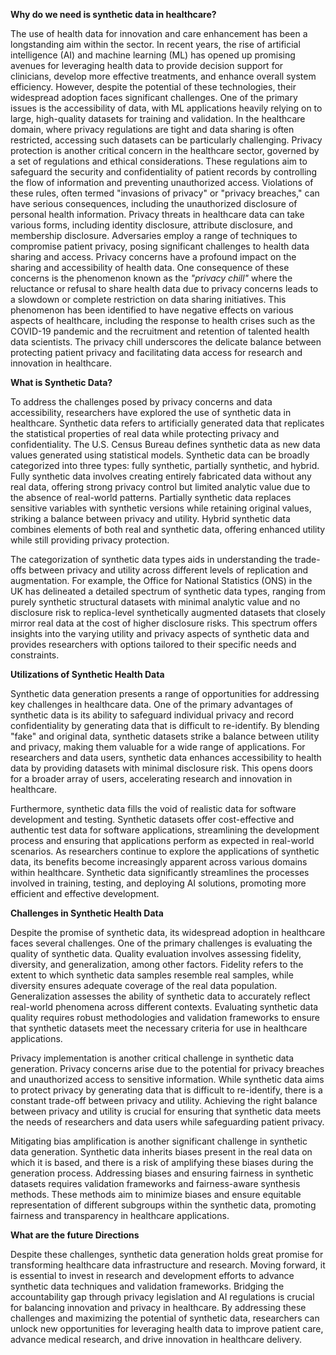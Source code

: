 **Why do we need is synthetic data in healthcare?**

The use of health data for innovation and care enhancement has been a longstanding aim within the sector. In recent years, the rise of artificial intelligence (AI) and machine learning (ML) has opened up promising avenues for leveraging health data to provide decision support for clinicians, develop more effective treatments, and enhance overall system efficiency. However, despite the potential of these technologies, their widespread adoption faces significant challenges. One of the primary issues is the accessibility of data, with ML applications heavily relying on to large, high-quality datasets for training and validation. In the healthcare domain, where privacy regulations are tight and data sharing is often restricted, accessing such datasets can be particularly challenging. Privacy protection is another critical concern in the healthcare sector, governed by a set of regulations and ethical considerations. These regulations aim to safeguard the security and confidentiality of patient records by controlling the flow of information and preventing unauthorized access. Violations of these rules, often termed "invasions of privacy" or "privacy breaches," can have serious consequences, including the unauthorized disclosure of personal health information. Privacy threats in healthcare data can take various forms, including identity disclosure, attribute disclosure, and membership disclosure. Adversaries employ a range of techniques to compromise patient privacy, posing significant challenges to health data sharing and access. Privacy concerns have a profound impact on the sharing and accessibility of health data. One consequence of these concerns is the phenomenon known as the _"privacy chill"_ where the reluctance or refusal to share health data due to privacy concerns leads to a slowdown or complete restriction on data sharing initiatives. This phenomenon has been identified to have negative effects on various aspects of healthcare, including the response to health crises such as the COVID-19 pandemic and the recruitment and retention of talented health data scientists. The privacy chill underscores the delicate balance between protecting patient privacy and facilitating data access for research and innovation in healthcare.

**What is Synthetic Data?**

To address the challenges posed by privacy concerns and data accessibility, researchers have explored the use of synthetic data in healthcare. Synthetic data refers to artificially generated data that replicates the statistical properties of real data while protecting privacy and confidentiality. The U.S. Census Bureau defines synthetic data as new data values generated using statistical models. Synthetic data can be broadly categorized into three types: fully synthetic, partially synthetic, and hybrid. Fully synthetic data involves creating entirely fabricated data without any real data, offering strong privacy control but limited analytic value due to the absence of real-world patterns. Partially synthetic data replaces sensitive variables with synthetic versions while retaining original values, striking a balance between privacy and utility. Hybrid synthetic data combines elements of both real and synthetic data, offering enhanced utility while still providing privacy protection.

The categorization of synthetic data types aids in understanding the trade-offs between privacy and utility across different levels of replication and augmentation. For example, the Office for National Statistics (ONS) in the UK has delineated a detailed spectrum of synthetic data types, ranging from purely synthetic structural datasets with minimal analytic value and no disclosure risk to replica-level synthetically augmented datasets that closely mirror real data at the cost of higher disclosure risks. This spectrum offers insights into the varying utility and privacy aspects of synthetic data and provides researchers with options tailored to their specific needs and constraints.

**Utilizations of Synthetic Health Data**

Synthetic data generation presents a range of opportunities for addressing key challenges in healthcare data. One of the primary advantages of synthetic data is its ability to safeguard individual privacy and record confidentiality by generating data that is difficult to re-identify. By blending "fake" and original data, synthetic datasets strike a balance between utility and privacy, making them valuable for a wide range of applications. For researchers and data users, synthetic data enhances accessibility to health data by providing datasets with minimal disclosure risk. This opens doors for a broader array of users, accelerating research and innovation in healthcare.

Furthermore, synthetic data fills the void of realistic data for software development and testing. Synthetic datasets offer cost-effective and authentic test data for software applications, streamlining the development process and ensuring that applications perform as expected in real-world scenarios. As researchers continue to explore the applications of synthetic data, its benefits become increasingly apparent across various domains within healthcare. Synthetic data significantly streamlines the processes involved in training, testing, and deploying AI solutions, promoting more efficient and effective development.

**Challenges in Synthetic Health Data**

Despite the promise of synthetic data, its widespread adoption in healthcare faces several challenges. One of the primary challenges is evaluating the quality of synthetic data. Quality evaluation involves assessing fidelity, diversity, and generalization, among other factors. Fidelity refers to the extent to which synthetic data samples resemble real samples, while diversity ensures adequate coverage of the real data population. Generalization assesses the ability of synthetic data to accurately reflect real-world phenomena across different contexts. Evaluating synthetic data quality requires robust methodologies and validation frameworks to ensure that synthetic datasets meet the necessary criteria for use in healthcare applications.

Privacy implementation is another critical challenge in synthetic data generation. Privacy concerns arise due to the potential for privacy breaches and unauthorized access to sensitive information. While synthetic data aims to protect privacy by generating data that is difficult to re-identify, there is a constant trade-off between privacy and utility. Achieving the right balance between privacy and utility is crucial for ensuring that synthetic data meets the needs of researchers and data users while safeguarding patient privacy.

Mitigating bias amplification is another significant challenge in synthetic data generation. Synthetic data inherits biases present in the real data on which it is based, and there is a risk of amplifying these biases during the generation process. Addressing biases and ensuring fairness in synthetic datasets requires validation frameworks and fairness-aware synthesis methods. These methods aim to minimize biases and ensure equitable representation of different subgroups within the synthetic data, promoting fairness and transparency in healthcare applications.

**What are the future Directions**

Despite these challenges, synthetic data generation holds great promise for transforming healthcare data infrastructure and research. Moving forward, it is essential to invest in research and development efforts to advance synthetic data techniques and validation frameworks. Bridging the accountability gap through privacy legislation and AI regulations is crucial for balancing innovation and privacy in healthcare. By addressing these challenges and maximizing the potential of synthetic data, researchers can unlock new opportunities for leveraging health data to improve patient care, advance medical research, and drive innovation in healthcare delivery.
